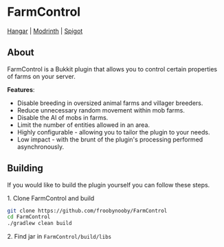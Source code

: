 # FarmControl
[Hangar](https://hangar.papermc.io/froobynooby/FarmControl) | [Modrinth](https://modrinth.com/plugin/farmcontrol) | [Spigot](https://www.spigotmc.org/resources/86923/)

## About
FarmControl is a Bukkit plugin that allows you to control certain properties of farms on your server.

**Features**:
* Disable breeding in oversized animal farms and villager breeders.
* Reduce unnecessary random movement within mob farms.
* Disable the AI of mobs in farms.
* Limit the number of entities allowed in an area.
* Highly configurable - allowing you to tailor the plugin to your needs.
* Low impact - with the brunt of the plugin's processing performed asynchronously.

## Building
If you would like to build the plugin yourself you can follow these steps.

1\. Clone FarmControl and build
```bash
git clone https://github.com/froobynooby/FarmControl
cd FarmControl
./gradlew clean build
```

2\. Find jar in `FarmControl/build/libs`
